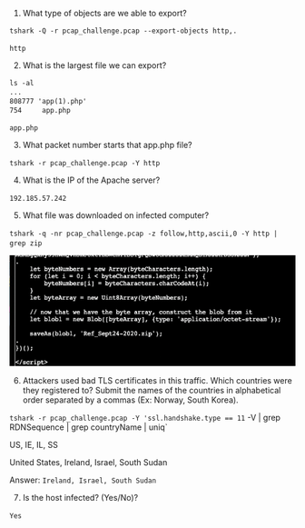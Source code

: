 1. What type of objects are we able to export?

```console
tshark -Q -r pcap_challenge.pcap --export-objects http,.
```

`http`

2. What is the largest file we can export?

```console
ls -al
...
808777 'app(1).php'
754     app.php
```

`app.php`

3. What packet number starts that app.php file?

`tshark -r pcap_challenge.pcap -Y http`

4. What is the IP of the Apache server?

`192.185.57.242`

5. What file was downloaded on infected computer?

`tshark -q -nr pcap_challenge.pcap -z follow,http,ascii,0 -Y http | grep zip`

![Infected download](../assets/tolkein-infrected-file.png)

6. Attackers used bad TLS certificates in this traffic. Which countries were they registered to? Submit the names of the countries in alphabetical order separated by a commas (Ex: Norway, South Korea).

`tshark -r pcap_challenge.pcap -Y 'ssl.handshake.type == 11` -V | grep RDNSequence | grep countryName | uniq`

US, IE, IL, SS

United States, Ireland, Israel, South Sudan

Answer: `Ireland, Israel, South Sudan`

7. Is the host infected? (Yes/No)?

`Yes`